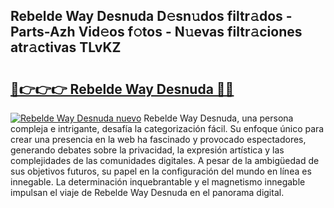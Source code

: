 ## Rebelde Way Desnuda D𝚎sn𝚞dos filtr𝚊dos - Parts-Azh Vid𝚎os f𝚘tos - N𝚞evas filtr𝚊ciones atr𝚊ctivas TLvKZ

# <h2><a href="http://mbbtj9.tromn.icu/?c=Rebelde+Way+Desnuda">🔗👉👉👉 Rebelde Way Desnuda 🔗🔗</a></h2>

[![Rebelde Way Desnuda nuevo](https://i.imgur.com/pEAQMta.gif)](http://mbbtj9.tromn.icu/?c=Rebelde+Way+Desnuda)
Rebelde Way Desnuda, una persona compleja e intrigante, desafía la categorización fácil. Su enfoque único para crear una presencia en la web ha fascinado y provocado espectadores, generando debates sobre la privacidad, la expresión artística y las complejidades de las comunidades digitales. A pesar de la ambigüedad de sus objetivos futuros, su papel en la configuración del mundo en línea es innegable. La determinación inquebrantable y el magnetismo innegable impulsan el viaje de Rebelde Way Desnuda en el panorama digital.
